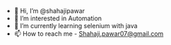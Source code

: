 - 👋 Hi, I’m @shahajipawar
- 👀 I’m interested in Automation
- 🌱 I’m currently learning selenium with java
- 📫 How to reach me - Shahaji.pawar07@gmail.com

<!---
shahajipawar/shahajipawar is a ✨ special ✨ repository because its `README.md` (this file) appears on your GitHub profile.
You can click the Preview link to take a look at your changes.
--->
